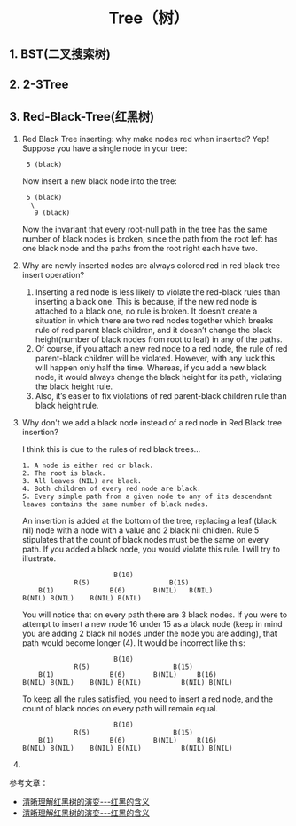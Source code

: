 <h1 align="center">Tree（树）</h1>

## 1. BST(二叉搜索树)





## 2. 2-3Tree

 

## 3. Red-Black-Tree(红黑树)

1. Red Black Tree inserting: why make nodes red when inserted?
    Yep! Suppose you have a single node in your tree:
    
        5 (black)
    Now insert a new black node into the tree:
    
        5 (black)
         \
          9 (black)
    Now the invariant that every root-null path in the tree has the same number of black nodes is broken, since the path from the root left has one black node and the paths from the root right each have two.    
    
2. Why are newly inserted nodes are always colored red in red black tree insert operation?

    1. Inserting a red node is less likely to violate the red-black rules than inserting a black one. This is because, if the new red node is attached to a black one, no rule is broken. It doesn’t create a situation in which there are two red nodes together which breaks rule of red parent black children, and it doesn’t change the black height(number of black nodes from root to leaf) in any of the paths.
    2. Of course, if you attach a new red node to a red node, the rule of red parent-black children will be violated. However, with any luck this will happen only half the time. Whereas, if you add a new black node, it would always change the black height for its path, violating the black height rule.
    3. Also, it’s easier to fix violations of red parent-black children rule than black height rule.

3. Why don't we add a black node instead of a red node in Red Black tree insertion?

    I think this is due to the rules of red black trees...

    ```
    1. A node is either red or black.
    2. The root is black.
    3. All leaves (NIL) are black.
    4. Both children of every red node are black.
    5. Every simple path from a given node to any of its descendant leaves contains the same number of black nodes.
    ```

    An insertion is added at the bottom of the tree, replacing a leaf (black nil) node with a node with a value and 2 black nil children. Rule 5 stipulates that the count of black nodes must be the same on every path. If you added a black node, you would violate this rule. I will try to illustrate.

    ```
                           B(10)
                 R(5)                    B(15) 
        B(1)              B(6)       B(NIL)   B(NIL)
    B(NIL) B(NIL)    B(NIL) B(NIL)
    ```

    You will notice that on every path there are 3 black nodes. If you were to attempt to insert a new node 16 under 15 as a black node (keep in mind you are adding 2 black nil nodes under the node you are adding), that path would become longer (4). It would be incorrect like this:

    ```
                           B(10)
                 R(5)                     B(15) 
        B(1)              B(6)       B(NIL)     B(16)
    B(NIL) B(NIL)    B(NIL) B(NIL)          B(NIL) B(NIL)
    ```

    To keep all the rules satisfied, you need to insert a red node, and the count of black nodes on every path will remain equal.

    ```
                           B(10)
                 R(5)                     B(15) 
        B(1)              B(6)       B(NIL)     R(16)
    B(NIL) B(NIL)    B(NIL) B(NIL)          B(NIL) B(NIL)
    ```

4. 


参考文章：

* [清晰理解红黑树的演变---红黑的含义](https://www.cnblogs.com/tiancai/p/9072813.html)
* [清晰理解红黑树的演变---红黑的含义](https://blog.csdn.net/wy0123/article/details/79319076)

